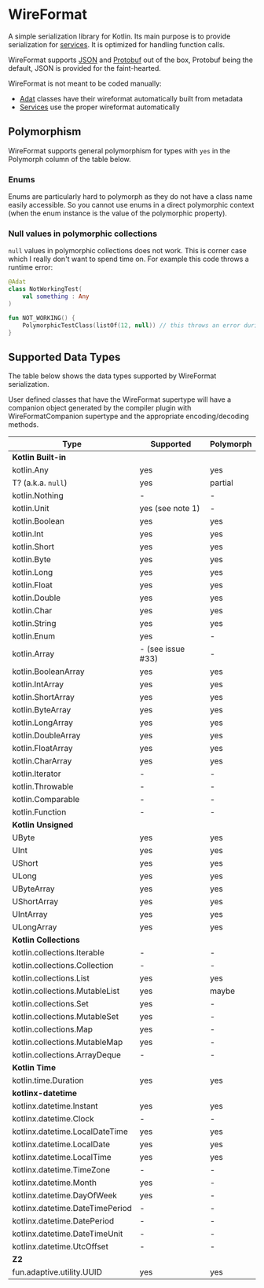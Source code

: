 # WireFormat

A simple serialization library for Kotlin. Its main purpose is to provide serialization 
for [services](../service/README). It is optimized for handling function calls.

WireFormat supports [JSON](https://json.org) and [Protobuf](https://protobuf.dev) out of the box, Protobuf being the
default, JSON is provided for the faint-hearted.

WireFormat is not meant to be coded manually:

* [Adat](../adat/readme.md) classes have their wireformat automatically built from metadata
* [Services](../service/readme.md) use the proper wireformat automatically

## Polymorphism

WireFormat supports general polymorphism for types with `yes` in the Polymorph
column of the table below.

### Enums

Enums are particularly hard to polymorph as they do not have a class name easily
accessible. So you cannot use enums in a direct polymorphic context (when the enum
instance is the value of the polymorphic property).

### Null values in polymorphic collections

`null` values in polymorphic collections does not work. This is corner case
which I really don't want to spend time on. For example this code throws a
runtime error:

```kotlin
@Adat
class NotWorkingTest(
    val something : Any
)

fun NOT_WORKING() {
    PolymorphicTestClass(listOf(12, null)) // this throws an error during de-serialization
}
```

## Supported Data Types

The table below shows the data types supported by WireFormat serialization.

User defined classes that have the WireFormat supertype will have a companion object
generated by the compiler plugin with WireFormatCompanion supertype and the appropriate
encoding/decoding methods.

| Type                            | Supported         | Polymorph |
|---------------------------------|-------------------|-----------|
| **Kotlin Built-in**             |                   |           |
| kotlin.Any                      | yes               | yes       |
| T? (a.k.a. `null`)              | yes               | partial   |
| kotlin.Nothing                  | -                 | -         |
| kotlin.Unit                     | yes (see note 1)  | -         | 
| kotlin.Boolean                  | yes               | yes       |
| kotlin.Int                      | yes               | yes       |
| kotlin.Short                    | yes               | yes       |
| kotlin.Byte                     | yes               | yes       |
| kotlin.Long                     | yes               | yes       |
| kotlin.Float                    | yes               | yes       |
| kotlin.Double                   | yes               | yes       |
| kotlin.Char                     | yes               | yes       |
| kotlin.String                   | yes               | yes       | 
| kotlin.Enum<T>                  | yes               | -         |
| kotlin.Array<T>                 | - (see issue #33) | -         |
| kotlin.BooleanArray             | yes               | yes       |
| kotlin.IntArray                 | yes               | yes       |
| kotlin.ShortArray               | yes               | yes       |
| kotlin.ByteArray                | yes               | yes       |
| kotlin.LongArray                | yes               | yes       |
| kotlin.DoubleArray              | yes               | yes       |
| kotlin.FloatArray               | yes               | yes       |
| kotlin.CharArray                | yes               | yes       |
| kotlin.Iterator                 | -                 | -         |
| kotlin.Throwable                | -                 | -         |
| kotlin.Comparable               | -                 | -         |
| kotlin.Function                 | -                 | -         |
| **Kotlin Unsigned**             |                   |           | 
| UByte                           | yes               | yes       |
| UInt                            | yes               | yes       |
| UShort                          | yes               | yes       |
| ULong                           | yes               | yes       |
| UByteArray                      | yes               | yes       | 
| UShortArray                     | yes               | yes       |
| UIntArray                       | yes               | yes       |
| ULongArray                      | yes               | yes       |
| **Kotlin Collections**          |                   |           |
| kotlin.collections.Iterable     | -                 | -         |
| kotlin.collections.Collection   | -                 | -         |
| kotlin.collections.List         | yes               | yes       |
| kotlin.collections.MutableList  | yes               | maybe     |
| kotlin.collections.Set          | yes               | -         |
| kotlin.collections.MutableSet   | yes               | -         |
| kotlin.collections.Map          | yes               | -         |
| kotlin.collections.MutableMap   | yes               | -         |
| kotlin.collections.ArrayDeque   | -                 | -         | 
| **Kotlin Time**                 |                   |           |
| kotlin.time.Duration            | yes               | yes       |
| **kotlinx-datetime**            |                   |           |
| kotlinx.datetime.Instant        | yes               | yes       |
| kotlinx.datetime.Clock          | -                 | -         |
| kotlinx.datetime.LocalDateTime  | yes               | yes       |
| kotlinx.datetime.LocalDate      | yes               | yes       |
| kotlinx.datetime.LocalTime      | yes               | yes       |
| kotlinx.datetime.TimeZone       | -                 | -         |
| kotlinx.datetime.Month          | yes               | -         |
| kotlinx.datetime.DayOfWeek      | yes               | -         |
| kotlinx.datetime.DateTimePeriod | -                 | -         |
| kotlinx.datetime.DatePeriod     | -                 | -         |
| kotlinx.datetime.DateTimeUnit   | -                 | -         |
| kotlinx.datetime.UtcOffset      | -                 | -         |
| **Z2**                          |                   |           |
| fun.adaptive.utility.UUID<T>    | yes               | yes       |
